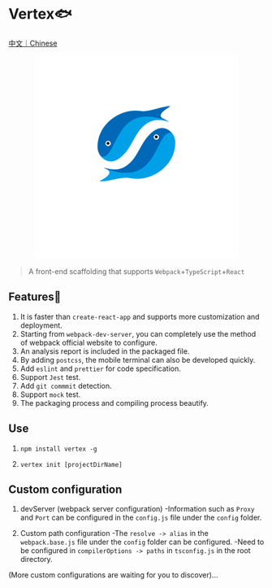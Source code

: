 # Vertex🐟

[中文｜Chinese](./README.md)

<div align="center">
  <img src="./logo.png">
</div>

> A front-end scaffolding that supports `Webpack`+`TypeScript`+`React`

## Features🎉

1. It is faster than `create-react-app` and supports more customization and deployment.
2. Starting from `webpack-dev-server`, you can completely use the method of webpack official website to configure.
3. An analysis report is included in the packaged file.
4. By adding `postcss`, the mobile terminal can also be developed quickly.
5. Add `eslint` and `prettier` for code specification.
6. Support `Jest` test.
7. Add `git commmit` detection.
8. Support `mock` test.
9. The packaging process and compiling process beautify.

## Use

1. `npm install vertex -g`

2. `vertex init [projectDirName]`

## Custom configuration

1. devServer (webpack server configuration)
   -Information such as `Proxy` and `Port` can be configured in the `config.js` file under the `config` folder.

2. Custom path configuration
   -The `resolve -> alias` in the `webpack.base.js` file under the `config` folder can be configured.
   -Need to be configured in `compilerOptions -> paths` in `tsconfig.js` in the root directory.

(More custom configurations are waiting for you to discover)...